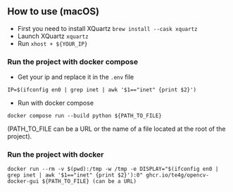 ## How to use (macOS)
- First you need to install XQuartz `brew install --cask xquartz`
- Launch XQuartz `xquartz`
- Run `xhost + ${YOUR_IP}`

### Run the project with docker compose
- Get your ip and replace it in the `.env` file
```
IP=$(ifconfig en0 | grep inet | awk '$1=="inet" {print $2}')
```

- Run with docker compose
```shell
docker compose run --build python ${PATH_TO_FILE}
``` 
(PATH_TO_FILE can be a URL or the name of a file located at the root of the project).

### Run the project with docker
```shell
docker run --rm -v $(pwd):/tmp -w /tmp -e DISPLAY="$(ifconfig en0 | grep inet | awk '$1=="inet" {print $2}'):0" ghcr.io/te4g/opencv-docker-gui ${PATH_TO_FILE} (can be a URL)
```
